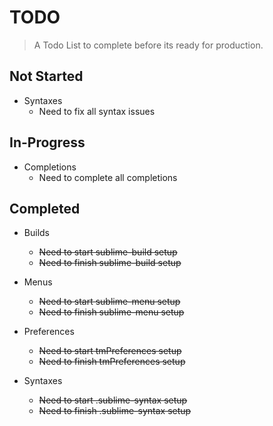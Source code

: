 # TODO

> A Todo List to complete before its ready for production.

## Not Started

* Syntaxes
  - Need to fix all syntax issues

## In-Progress

* Completions
  - Need to complete all completions

## Completed

* Builds
  - ~~Need to start sublime-build setup~~
  - ~~Need to finish sublime-build setup~~

* Menus
  - ~~Need to start sublime-menu setup~~
  - ~~Need to finish sublime-menu setup~~

* Preferences
  - ~~Need to start tmPreferences setup~~
  - ~~Need to finish tmPreferences setup~~

* Syntaxes
  - ~~Need to start .sublime-syntax setup~~
  - ~~Need to finish .sublime-syntax setup~~
